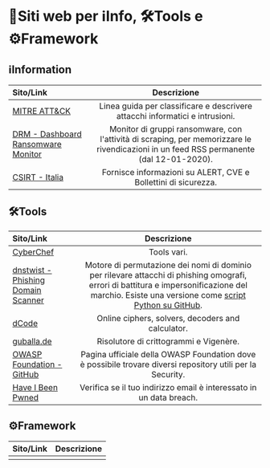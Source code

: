 # 📝Siti web per ℹ️Info, 🛠️Tools e ⚙️Framework

## ℹInformation
| **Sito/Link** | **Descrizione** |
| :--- | :--: |
| [MITRE ATT&CK](https://attack.mitre.org/) | Linea guida per classificare e descrivere attacchi informatici e intrusioni. |
| [DRM - Dashboard Ransomware Monitor](https://ransomfeed.it/) | Monitor di gruppi ransomware, con l'attività di scraping, per memorizzare le rivendicazioni in un feed RSS permanente (dal 12-01-2020). |
| [CSIRT - Italia](https://www.csirt.gov.it/) | Fornisce informazioni su ALERT, CVE e Bollettini di sicurezza. |
## 🛠Tools
| **Sito/Link** | **Descrizione** |
| :--- | :--: |
| [CyberChef](https://gchq.github.io/CyberChef/) | Tools vari. |
| [dnstwist - Phishing Domain Scanner](https://dnstwist.it/) | Motore di permutazione dei nomi di dominio per rilevare attacchi di phishing omografi, errori di battitura e impersonificazione del marchio. Esiste una versione come [script Python su GitHub](https://github.com/elceef/dnstwist). |
| [dCode](https://www.dcode.fr/en) | Online ciphers, solvers, decoders and calculator. |
| [guballa.de](https://www.guballa.de/) | Risolutore di crittogrammi e Vigenère. |
| [OWASP Foundation - GitHub](https://github.com/OWASP) | Pagina ufficiale della OWASP Foundation dove è possibile trovare diversi repository utili per la Security. |
| [Have I Been Pwned](https://haveibeenpwned.com/) | Verifica se il tuo indirizzo email è interessato in un data breach. |

## ⚙Framework
| **Sito/Link** | **Descrizione** |
|:----------|:-----------:|
|           |             |  